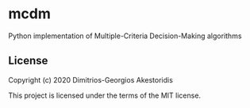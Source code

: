 # mcdm

Python implementation of Multiple-Criteria Decision-Making algorithms


## License

Copyright (c) 2020 Dimitrios-Georgios Akestoridis

This project is licensed under the terms of the MIT license.
